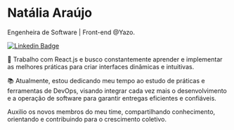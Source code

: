  # Natália Araújo

Engenheira de Software | Front-end @Yazo.

[![Linkedin Badge](https://img.shields.io/badge/LinkedIn-76777C?style=for-the-badge&logo=linkedin&logoColor=white)](https://www.linkedin.com/in/nat%C3%A1lia/) 


🚀 Trabalho com React.js e busco constantemente aprender e implementar as melhores práticas para criar interfaces dinâmicas e intuitivas.

📚 Atualmente, estou dedicando meu tempo ao estudo de práticas e ferramentas de DevOps, visando integrar cada vez mais o desenvolvimento e a operação de software para garantir entregas eficientes e confiáveis.

Auxilio os novos membros do meu time, compartilhando conhecimento, orientando e contribuindo para o crescimento coletivo.
